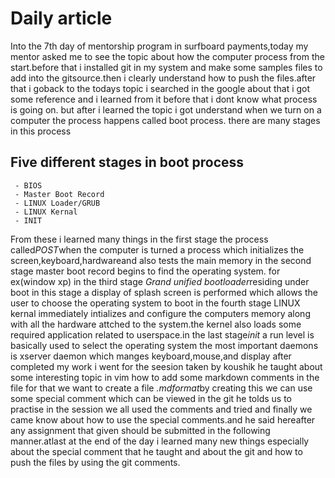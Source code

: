 

# Daily article


   Into the 7th day of mentorship program in surfboard payments,today my mentor asked me
   to see the topic about how the computer process from the start.before that i installed 
   git in my system and make some samples files to add into the gitsource.then i clearly 
   understand how to push the files.after that i goback to the todays topic i searched in 
   the google about that i got some reference and i learned from it before that i dont know 
   what process is going on. but after i learned the topic i got understand when we turn on 
   a computer the process happens called boot process. there are many stages in this process

## Five different stages in boot process

     - BIOS
     - Master Boot Record
     - LINUX Loader/GRUB
     - LINUX Kernal
     - INIT
   From these i learned many things in the first stage the process called*POST*when the computer
   is turned a process which initializes the screen,keyboard,hardwareand also tests the main memory
   in the second stage master boot record begins to find the operating system. for ex(window xp)
   in the third stage *Grand unified bootloader*residing under boot in this stage a display of 
   splash screen is performed which allows the user to choose the operating system to boot in the 
   fourth stage LINUX kernal  immediately intializes and configure the computers memory along with
   all the hardware attched to the system.the kernel also loads some required application related
   to userspace.in the last stage*init* a run level is basically used to select the operating system
   the most important daemons is xserver daemon which manges keyboard,mouse,and display after
   completed my work i went for the seesion taken by koushik he taught about some interesting 
   topic in vim how to add some markdown comments in the file for that we want to create a file 
   *.mdformat*by creating this we can use some special comment which can be viewed in the git 
   he tolds us to practise in the session we all used the comments and tried and finally we came 
   know about how to use the special comments.and he said hereafter any assignment that given should
   be submitted in the following manner.atlast at the end of the day i learned many new things 
   especially about the special comment that he taught and about the git and how to push the files
   by using the git comments.
         

